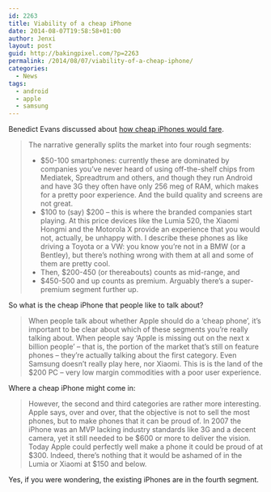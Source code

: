 ```yaml
---
id: 2263
title: Viability of a cheap iPhone
date: 2014-08-07T19:58:58+01:00
author: Jenxi
layout: post
guid: http://bakingpixel.com/?p=2263
permalink: /2014/08/07/viability-of-a-cheap-iphone/
categories:
  - News
tags:
  - android
  - apple
  - samsung
---
```

Benedict Evans discussed about [how cheap iPhones would fare](http://ben-evans.com/benedictevans/2014/8/6/note-on-cheap-iphones).

> The narrative generally splits the market into four rough segments:
> 
>   * $50-100 smartphones: currently these are dominated by companies you&#8217;ve never heard of using off-the-shelf chips from Mediatek, Spreadtrum and others, and though they run Android and have 3G they often have only 256 meg of RAM, which makes for a pretty poor experience. And the build quality and screens are not great. 
>   * $100 to (say) $200 &#8211; this is where the branded companies start playing. At this price devices like the Lumia 520, the Xiaomi Hongmi and the Motorola X provide an experience that you would not, actually, be unhappy with. I describe these phones as like driving a Toyota or a VW: you know you&#8217;re not in a BMW (or a Bentley), but there&#8217;s nothing wrong with them at all and some of them are pretty cool. 
>   * Then, $200-450 (or thereabouts) counts as mid-range, and 
>   * $450-500 and up counts as premium. Arguably there&#8217;s a super-premium segment further up. 

So what is the cheap iPhone that people like to talk about?

> When people talk about whether Apple should do a &#8216;cheap phone&#8217;, it&#8217;s important to be clear about which of these segments you&#8217;re really talking about. When people say &#8216;Apple is missing out on the next x billion people&#8217; &#8211; that is, the portion of the market that&#8217;s still on feature phones &#8211; they&#8217;re actually talking about the first category. Even Samsung doesn&#8217;t really play here, nor Xiaomi. This is is the land of the $200 PC &#8211; very low margin commodities with a poor user experience. 

Where a cheap iPhone might come in:

> However, the second and third categories are rather more interesting. Apple says, over and over, that the objective is not to sell the most phones, but to make phones that it can be proud of. In 2007 the iPhone was an MVP lacking industry standards like 3G and a decent camera, yet it still needed to be $600 or more to deliver the vision. Today Apple could perfectly well make a phone it could be proud of at $300. Indeed, there&#8217;s nothing that it would be ashamed of in the Lumia or Xiaomi at $150 and below. 

Yes, if you were wondering, the existing iPhones are in the fourth segment.